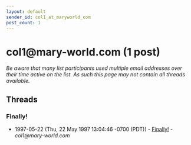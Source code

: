 ```yaml
---
layout: default
sender_id: col1_at_maryworld_com
post_count: 1
---
```


# col1<span>@</span>mary-world.com (1 post)

_Be aware that many list participants used multiple email addresses over their time active on the list. As such this page may not contain all threads available._

## Threads

### Finally!
+ 1997-05-22 (Thu, 22 May 1997 13:04:46 -0700 (PDT)) - [Finally!](/archive/1997/05/de76e43d3fec5f71d81a8502cca6de4683cdfa8f5b58164a7d1356eb515ba1ef) - _col1@mary-world.com_

